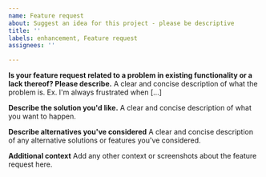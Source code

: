 ```yaml
---
name: Feature request
about: Suggest an idea for this project - please be descriptive
title: ''
labels: enhancement, Feature request
assignees: ''

---
```


**Is your feature request related to a problem in existing functionality or a lack thereof? Please describe.**
A clear and concise description of what the problem is. Ex. I'm always frustrated when [...]

**Describe the solution you'd like.**
A clear and concise description of what you want to happen.

**Describe alternatives you've considered**
A clear and concise description of any alternative solutions or features you've considered.

**Additional context**
Add any other context or screenshots about the feature request here.
